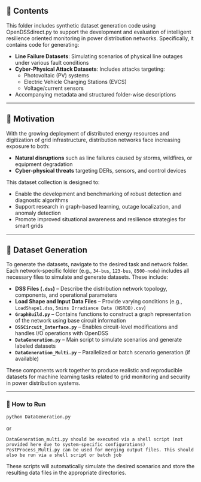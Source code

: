 ## 📂 Contents

This folder includes synthetic dataset generation code using OpenDSSdirect.py to support the development and evaluation of intelligent resilience oriented monitoring in power distribution networks. Specifically, it contains code for generating:

- **Line Failure Datasets**: Simulating scenarios of physical line outages under various fault conditions
- **Cyber-Physical Attack Datasets**: Includes attacks targeting:
  - Photovoltaic (PV) systems
  - Electric Vehicle Charging Stations (EVCS)
  - Voltage/current sensors
- Accompanying metadata and structured folder-wise descriptions

---

## 🧠 Motivation

With the growing deployment of distributed energy resources and digitization of grid infrastructure, distribution networks face increasing exposure to both:
- **Natural disruptions** such as line failures caused by storms, wildfires, or equipment degradation
- **Cyber-physical threats** targeting DERs, sensors, and control devices

This dataset collection is designed to:
- Enable the development and benchmarking of robust detection and diagnostic algorithms
- Support research in graph-based learning, outage localization, and anomaly detection
- Promote improved situational awareness and resilience strategies for smart grids

---

## 🧪 Dataset Generation

To generate the datasets, navigate to the desired task and network folder.
Each network-specific folder (e.g., `34-bus`, `123-bus`, `8500-node`) includes all necessary files to simulate and generate datasets. These include:

- **DSS Files (`.dss`)** – Describe the distribution network topology, components, and operational parameters
- **Load Shape and Input Data Files** – Provide varying conditions (e.g., `LoadShape1.dss`, `5mins Irradiance Data (NSRDB).csv`)
- **`GraphBuild.py`** – Contains functions to construct a graph representation of the network using base circuit information
- **`DSSCircuit_Interface.py`** – Enables circuit-level modifications and handles I/O operations with OpenDSS
- **`DataGeneration.py`** – Main script to simulate scenarios and generate labeled datasets
- **`DataGeneration_Multi.py`** – Parallelized or batch scenario generation (if available)

These components work together to produce realistic and reproducible datasets for machine learning tasks related to grid monitoring and security in power distribution systems.

---

### 🔧 How to Run


```bash
python DataGeneration.py
```

or

```text
DataGeneration_multi.py should be executed via a shell script (not provided here due to system-specific configurations)
PostProcess_Multi.py can be used for merging output files. This should also be run via a shell script or batch job
```

These scripts will automatically simulate the desired scenarios and store the resulting data files in the appropriate directories.



